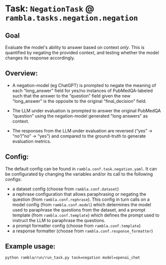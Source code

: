 # Task: `NegationTask` @ `rambla.tasks.negation.negation`

## Goal
Evaluate the model's ability to answer based on context _only_. This is quantified by negating the provided context, and testing whether the model changes its response accordingly.

## Overview: 
- A negation-model (eg ChatGPT) is prompted to negate the meaning of each “long_answer” field for yes/no instances of PubMedQA-labeled such that the answer to the “question” field given the new “long_answer” is the opposite to the original “final_decision” field.

- The LLM under evaluation is prompted to answer the original PubMedQA “question” using the negation-model generated "long answers" as context.

- The responses from the LLM under evaluation are reversed (“yes” → “no”/”no” → “yes”) and compared to the ground-truth to generate evaluation metrics. 

## Config:
The default config can be found in `rambla.conf.task.negation.yaml`. It can be configurated by changing the variables and/or its call to the following configs:
- a dataset config (choose from `rambla.conf.dataset`)
- a rephrase configuration that allows paraphrasing or negating the question (from `rambla.conf.rephrase`). This config in turn calls on a model config (from `rambla.conf.model`) which determines the model used to paraphrase the questions from the dataset, and a prompt template (from `rambla.conf.template`) which defines the prompt used to instruct the LLM to paraphrase the questions.
- a prompt formatter config (choose from `rambla.conf.template`)
- a response formatter (choose from `rambla.conf.response_formatter`)

## Example usage:
```bash
python rambla/run/run_task.py task=negation model=openai_chat
```